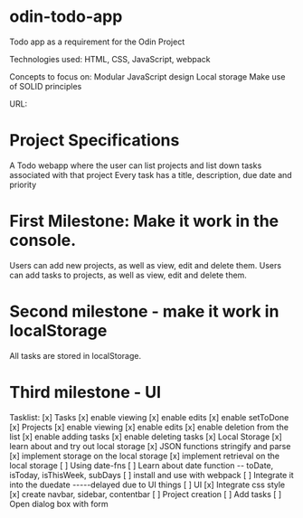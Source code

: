 # odin-todo-app
Todo app as a requirement for the Odin Project

Technologies used: HTML, CSS, JavaScript, webpack

Concepts to focus on: 
Modular JavaScript design
Local storage
Make use of SOLID principles

URL:




# Project Specifications
A Todo webapp  where the user can list projects and list down tasks associated with that project
Every task has a title, description, due date and priority

# First Milestone: Make it work in the console.
Users can add new projects, as well as view, edit and delete them.
Users can add tasks to projects, as well as view, edit and delete them.
# Second milestone - make it work in localStorage
All tasks are stored in localStorage.
# Third milestone - UI

Tasklist:
[x] Tasks
 [x] enable viewing
 [x] enable edits
 [x] enable setToDone
[x] Projects
 [x] enable viewing
 [x] enable edits
 [x] enable deletion from the list
 [x] enable adding tasks
 [x] enable deleting tasks
[x] Local Storage
 [x] learn about and try out local storage
 [x] JSON functions stringify and parse
 [x] implement storage on the local storage
 [x] implement retrieval on the local storage
[ ] Using date-fns
 [ ] Learn about date function -- toDate, isToday, isThisWeek, subDays
 [ ] install and use with webpack
 [ ] Integrate it into the duedate
 -----delayed due to UI things
[ ] UI
 [x] Integrate css style
 [x] create navbar, sidebar, contentbar
[ ] Project creation
[ ] Add tasks
[ ] Open dialog box with form